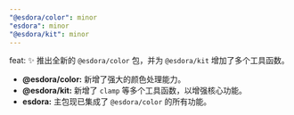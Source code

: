 ```yaml
---
"@esdora/color": minor
"esdora": minor
"@esdora/kit": minor
---
```


feat: ✨ 推出全新的 `@esdora/color` 包，并为 `@esdora/kit` 增加了多个工具函数。

- **@esdora/color:** 新增了强大的颜色处理能力。
- **@esdora/kit:** 新增了 `clamp` 等多个工具函数，以增强核心功能。
- **esdora:** 主包现已集成了 `@esdora/color` 的所有功能。


